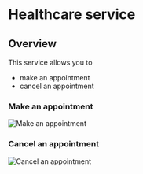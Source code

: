 # Healthcare service

## Overview

This service allows you to 
- make an appointment
- cancel an appointment

### Make an appointment

![Make an appointment](./images/make_an_appt.svg)

### Cancel an appointment

![Cancel an appointment](./images/cancel_an_appt.svg)